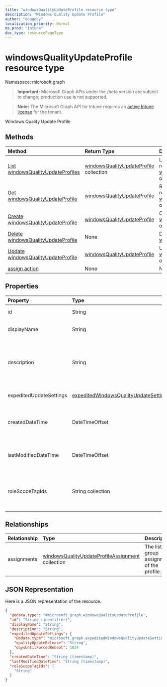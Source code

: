 ```yaml
---
title: "windowsQualityUpdateProfile resource type"
description: "Windows Quality Update Profile"
author: "dougeby"
localization_priority: Normal
ms.prod: "intune"
doc_type: resourcePageType
---
```


# windowsQualityUpdateProfile resource type

Namespace: microsoft.graph

> **Important:** Microsoft Graph APIs under the /beta version are subject to change; production use is not supported.

> **Note:** The Microsoft Graph API for Intune requires an [active Intune license](https://go.microsoft.com/fwlink/?linkid=839381) for the tenant.

Windows Quality Update Profile

## Methods
|Method|Return Type|Description|
|:---|:---|:---|
|[List windowsQualityUpdateProfiles](../api/intune-softwareupdate-windowsqualityupdateprofile-list.md)|[windowsQualityUpdateProfile](../resources/intune-softwareupdate-windowsqualityupdateprofile.md) collection|List properties and relationships of the [windowsQualityUpdateProfile](../resources/intune-softwareupdate-windowsqualityupdateprofile.md) objects.|
|[Get windowsQualityUpdateProfile](../api/intune-softwareupdate-windowsqualityupdateprofile-get.md)|[windowsQualityUpdateProfile](../resources/intune-softwareupdate-windowsqualityupdateprofile.md)|Read properties and relationships of the [windowsQualityUpdateProfile](../resources/intune-softwareupdate-windowsqualityupdateprofile.md) object.|
|[Create windowsQualityUpdateProfile](../api/intune-softwareupdate-windowsqualityupdateprofile-create.md)|[windowsQualityUpdateProfile](../resources/intune-softwareupdate-windowsqualityupdateprofile.md)|Create a new [windowsQualityUpdateProfile](../resources/intune-softwareupdate-windowsqualityupdateprofile.md) object.|
|[Delete windowsQualityUpdateProfile](../api/intune-softwareupdate-windowsqualityupdateprofile-delete.md)|None|Deletes a [windowsQualityUpdateProfile](../resources/intune-softwareupdate-windowsqualityupdateprofile.md).|
|[Update windowsQualityUpdateProfile](../api/intune-softwareupdate-windowsqualityupdateprofile-update.md)|[windowsQualityUpdateProfile](../resources/intune-softwareupdate-windowsqualityupdateprofile.md)|Update the properties of a [windowsQualityUpdateProfile](../resources/intune-softwareupdate-windowsqualityupdateprofile.md) object.|
|[assign action](../api/intune-softwareupdate-windowsqualityupdateprofile-assign.md)|None|Not yet documented|

## Properties
|Property|Type|Description|
|:---|:---|:---|
|id|String|The Intune policy id.|
|displayName|String|The display name for the profile.|
|description|String|The description of the profile which is specified by the user.|
|expeditedUpdateSettings|[expeditedWindowsQualityUpdateSettings](../resources/intune-softwareupdate-expeditedwindowsqualityupdatesettings.md)|Expedited update settings.|
|createdDateTime|DateTimeOffset|The date time that the profile was created.|
|lastModifiedDateTime|DateTimeOffset|The date time that the profile was last modified.|
|roleScopeTagIds|String collection|List of Scope Tags for this Quality Update entity.|

## Relationships
|Relationship|Type|Description|
|:---|:---|:---|
|assignments|[windowsQualityUpdateProfileAssignment](../resources/intune-softwareupdate-windowsqualityupdateprofileassignment.md) collection|The list of group assignments of the profile.|

## JSON Representation
Here is a JSON representation of the resource.
<!-- {
  "blockType": "resource",
  "keyProperty": "id",
  "@odata.type": "microsoft.graph.windowsQualityUpdateProfile"
}
-->
``` json
{
  "@odata.type": "#microsoft.graph.windowsQualityUpdateProfile",
  "id": "String (identifier)",
  "displayName": "String",
  "description": "String",
  "expeditedUpdateSettings": {
    "@odata.type": "microsoft.graph.expeditedWindowsQualityUpdateSettings",
    "qualityUpdateRelease": "String",
    "daysUntilForcedReboot": 1024
  },
  "createdDateTime": "String (timestamp)",
  "lastModifiedDateTime": "String (timestamp)",
  "roleScopeTagIds": [
    "String"
  ]
}
```




